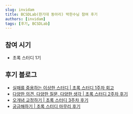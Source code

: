 ```yaml
---
slug: invidam
title: BCSDLab(한기대 동아리) 박한수님 참여 후기
authors: [invidam]
tags: [후기, BCSDLab]
---
```

## 참여 시기
- 초록 스터디 1기

## 후기 블로그
- [실패를 중용하는 이상한 스터디 | 초록 스터디 1주차 회고](https://velog.io/@invidam/cho-log-study-week-01)
- [다양한 의견, 다양한 질문, 다양한 생각 | 초록 스터디 2주차 후기](https://velog.io/@invidam/cho-log-study-week-02)
- [오개념 교정하기 | 초록 스터디 3주차 후기](https://velog.io/@invidam/cho-log-study-week-03)
- [궁금해하기 | 초록 스터디 마무리 후기](https://velog.io/@invidam/cho-log-study-week-04)
